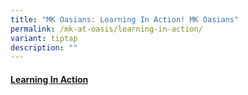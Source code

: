 ```yaml
---
title: "MK Oasians: Learning In Action! MK Oasians"
permalink: /mk-at-oasis/learning-in-action/
variant: tiptap
description: ""
---
```

<h4><a href="/files/MK_Oasians_Learning_In_Action.pdf" rel="noopener noreferrer nofollow" target="_blank">Learning In Action</a></h4><p></p>